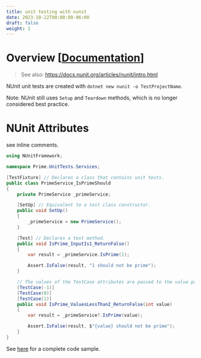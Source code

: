```yaml
---
title: unit testing with nunit
date: 2023-10-22T00:00:00-06:00
draft: false
weight: 1
---
```


# Overview [[Documentation](https://learn.microsoft.com/en-us/dotnet/core/testing/unit-testing-with-nunit)]  
> See also: https://docs.nunit.org/articles/nunit/intro.html

NUnit unit tests are created with `dotnet new nunit -o TestProjectName`.

Note: NUnit still uses `Setup` and `Teardown` methods, which is no longer considered best practice.

# NUnit Attributes
see inline comments.

```cs
using NUnitFramework; 

namespace Prime.UnitTests.Services;

[TestFixture] // Declares a class that contains unit tests.
public class PrimeService_IsPrimeShould
{
    private PrimeService _primeService;

    [SetUp] // Equivalent to a test class constructor.
    public void SetUp()
    {
        _primeService = new PrimeService();
    }

    [Test] // Declares a test method.
    public void IsPrime_InputIs1_ReturnFalse()
    {
        var result = _primeService.IsPrime(1);

        Assert.IsFalse(result, "1 should not be prime");
    }

    // The values of the TestCase attributes are passed to the value parameter of this test method.
    [TestCase(-1)]
    [TestCase(0)]
    [TestCase(1)]
    public void IsPrime_ValuesLessThan2_ReturnFalse(int value)
    {
        var result = _primeService?.IsPrime(value);

        Assert.IsFalse(result, $"{value} should not be prime");
    }
}
```

See [here](https://github.com/dotnet/samples/blob/main/core/getting-started/unit-testing-using-nunit/PrimeService.Tests/PrimeService_IsPrimeShould.cs) for a complete code sample.